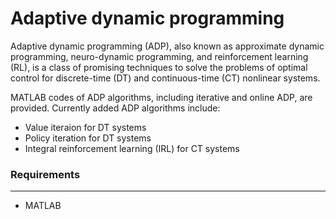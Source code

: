 # Adaptive dynamic programming
Adaptive dynamic programming (ADP), also known as approximate dynamic programming, neuro-dynamic programming, and reinforcement learning (RL), is a class of promising techniques to solve the problems of optimal control for discrete-time (DT) and continuous-time (CT) nonlinear systems.

 MATLAB codes of ADP algorithms, including iterative and online ADP, are provided. Currently added ADP algorithms include:
 - Value iteraion for DT systems
 - Policy iteration for DT systems
 - Integral reinforcement learning (IRL) for CT systems


### Requirements
********
- MATLAB
